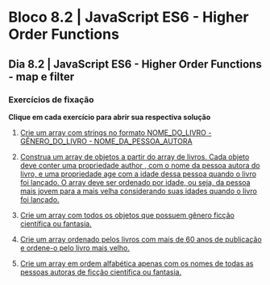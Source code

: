 # Bloco 8.2 | JavaScript ES6 - Higher Order Functions

## Dia 8.2 | JavaScript ES6 - Higher Order Functions - map e filter

### Exercícios de fixação

**Clique em cada exercício para abrir sua respectiva solução**

1. [Crie um array com strings no formato NOME_DO_LIVRO - GÊNERO_DO_LIVRO - NOME_DA_PESSOA_AUTORA](exercise1.js)

2. [Construa um array de objetos a partir do array de livros. Cada objeto deve conter uma propriedade author , com o nome da pessoa autora do livro, e uma propriedade age com a idade dessa pessoa quando o livro foi lançado. O array deve ser ordenado por idade, ou seja, da pessoa mais jovem para a mais velha considerando suas idades quando o livro foi lançado.](exercise2.js)

3. [Crie um array com todos os objetos que possuem gênero ficção científica ou fantasia.](exercise3.js)

4. [Crie um array ordenado pelos livros com mais de 60 anos de publicação e ordene-o pelo livro mais velho.](exercise4.js)

5. [Crie um array em ordem alfabética apenas com os nomes de todas as pessoas autoras de ficção científica ou fantasia.](exercise5.js)